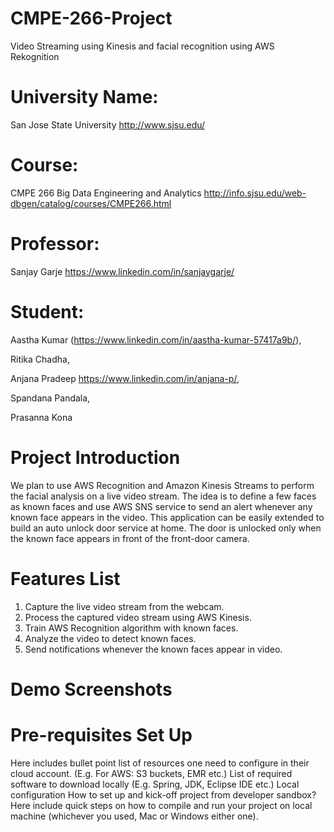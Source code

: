 # CMPE-266-Project 

Video Streaming using Kinesis and facial recognition using AWS Rekognition

# University Name: 
  San Jose State University http://www.sjsu.edu/ 

# Course: 
  CMPE 266 Big Data Engineering and Analytics http://info.sjsu.edu/web-dbgen/catalog/courses/CMPE266.html

# Professor: 
Sanjay Garje https://www.linkedin.com/in/sanjaygarje/

# Student: 
  Aastha Kumar (https://www.linkedin.com/in/aastha-kumar-57417a9b/), 
  
  Ritika Chadha,
  
  Anjana Pradeep https://www.linkedin.com/in/anjana-p/, 
  
  Spandana Pandala, 
  
  Prasanna Kona
  
# Project Introduction 
We plan to use AWS Recognition and Amazon Kinesis Streams to perform the facial analysis on a live video stream. The idea is to define a few faces as known faces and use AWS SNS service to send an alert whenever any known face appears in the video. This application can be easily extended to build an auto unlock door service at home. The door is unlocked only when the known face appears in front of the front-door camera. 

# Features List
  1. Capture the live video stream from the webcam.
  2. Process the captured video stream using AWS Kinesis.
  3. Train AWS Recognition algorithm with known faces. 
  4. Analyze the video to detect known faces.
  5. Send notifications whenever the known faces appear in video.

# Demo Screenshots


# Pre-requisites Set Up
  Here includes bullet point list of resources one need to configure in their cloud account. (E.g. For AWS: S3 buckets, EMR   etc.)
  List of required software to download locally (E.g. Spring, JDK, Eclipse IDE etc.)
  Local configuration
  How to set up and kick-off project from developer sandbox?
  Here include quick steps on how to compile and run your project on local machine (whichever you used, Mac or Windows either one).
